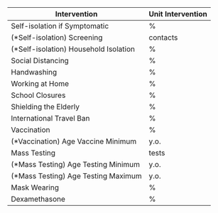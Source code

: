| Intervention                          | Unit Intervention |
|---------------------------------------|-------------------|
| Self-isolation if Symptomatic         | %                 |
| (*Self-isolation) Screening           | contacts          |
| (*Self-isolation) Household Isolation | %                 |
| Social Distancing                     | %                 |
| Handwashing                           | %                 |
| Working at Home                       | %                 |
| School Closures                       | %                 |
| Shielding the Elderly                 | %                 |
| International Travel Ban              | %                 |
| Vaccination                           | %                 |
| (*Vaccination) Age Vaccine Minimum    | y.o.              |
| Mass Testing                          | tests             |
| (*Mass Testing) Age Testing Minimum   | y.o.              |
| (*Mass Testing) Age Testing Maximum   | y.o.              |
| Mask Wearing                          | %                 |
| Dexamethasone                         | %                 |